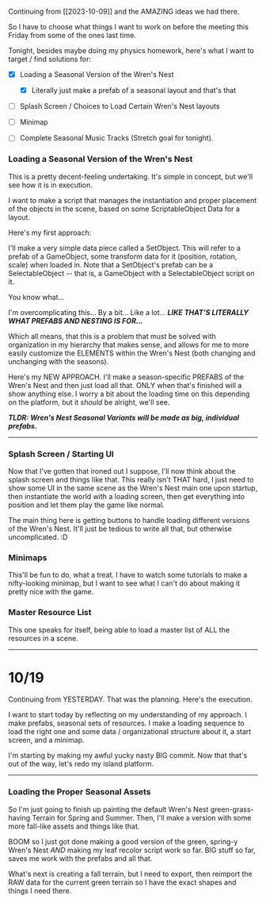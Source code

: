 Continuing from [[2023-10-09]] and the AMAZING ideas we had there.

So I have to choose what things I want to work on before the meeting this Friday from some of the ones last time.

Tonight, besides maybe doing my physics homework, here's what I want to target / find solutions for:
- [x] Loading a Seasonal Version of the Wren's Nest
	- [x] Literally just make a prefab of a seasonal layout and that's that
- [ ] Splash Screen / Choices to Load Certain Wren's Nest layouts
- [ ] Minimap
- [ ] Complete Seasonal Music Tracks (Stretch goal for tonight).


### Loading a Seasonal Version of the Wren's Nest
This is a pretty decent-feeling undertaking. It's simple in concept, but we'll see how it is in execution.

I want to make a script that manages the instantiation and proper placement of the objects in the scene, based on some ScriptableObject Data for a layout.

Here's my first approach:

I'll make a very simple data piece called a SetObject. This will refer to a prefab of a GameObject, some transform data for it (position, rotation, scale) when loaded in.
	Note that a SetObject's prefab can be a SelectableObject -- that is, a GameObject with a SelectableObject script on it.

You know what...

I'm overcomplicating this... By a bit... Like a lot... ***LIKE THAT'S LITERALLY WHAT PREFABS AND NESTING IS FOR...***

Which all means, that this is a problem that must be solved with organization in my hierarchy that makes sense, and allows for me to more easily customize the ELEMENTS within the Wren's Nest (both changing and unchanging with the seasons).

Here's my NEW APPROACH. I'll make a season-specific PREFABS of the Wren's Nest and then just load all that. ONLY when that's finished will a show anything else. I worry a bit about the loading time on this depending on the platform, but it *should* be alright, we'll see.

***TLDR: Wren's Nest Seasonal Variants will be made as big, individual prefabs.***

---

### Splash Screen / Starting UI
Now that I've gotten that ironed out I suppose, I'll now think about the splash screen and things like that.
This really isn't THAT hard, I just need to show some UI in the same scene as the Wren's Nest main one upon startup, then instantiate the world with a loading screen, then get everything into position and let them play the game like normal.

The main thing here is getting buttons to handle loading different versions of the Wren's Nest. It'll just be tedious to write all that, but otherwise uncomplicated. :D

### Minimaps
This'll be fun to do, what a treat. I have to watch some tutorials to make a nifty-looking minimap, but I want to see what I can't do about making it pretty nice with the game.

### Master Resource List
This one speaks for itself, being able to load a master list of ALL the resources in a scene.

---
# 10/19

Continuing from YESTERDAY. That was the planning. Here's the execution.

I want to start today by reflecting on my understanding of my approach. I make prefabs, seasonal sets of resources. I make a loading sequence to load the right one and some data / organizational structure about it, a start screen, and a minimap.

I'm starting by making my awful yucky nasty BIG commit. Now that that's out of the way, let's redo my island platform.

---

### Loading the Proper Seasonal Assets
So I'm just going to finish up painting the default Wren's Nest green-grass-having Terrain for Spring and Summer.
Then, I'll make a version with some more fall-like assets and things like that.

BOOM so I just got done making a good version of the green, spring-y Wren's Nest *AND* making my leaf recolor script work so far. BIG stuff so far, saves me work with the prefabs and all that.

What's next is creating a fall terrain, but I need to export, then reimport the RAW data for the current green terrain so I have the exact shapes and things I need there.